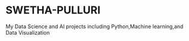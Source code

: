 # SWETHA-PULLURI
My Data Science and AI projects including Python,Machine learning,and Data Visualization
